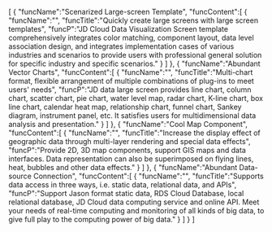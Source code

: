 [
	{
		"funcName":"Scenarized Large-screen Template",
		"funcContent":[
			{
				"funcName":"",
				"funcTitle":"Quickly create large screens with large screen templates",
				"funcP":"JD Cloud Data Visualization Screen template comprehensively integrates color matching, component layout, data level association design, and integrates implementation cases of various industries and scenarios to provide users with professional general solution for specific industry and specific scenarios."
			}
		]
	},
	{
		"funcName":"Abundant Vector Charts",
		"funcContent":[
			{
				"funcName":"",
				"funcTitle":"Multi-chart format, flexible arrangement of multiple combinations of plug-ins to meet users' needs",
				"funcP":"JD data large screen provides line chart, column chart, scatter chart, pie chart, water level map, radar chart, K-line chart, box line chart, calendar heat map, relationship chart, funnel chart, Sankey diagram, instrument panel, etc. It satisfies users for multidimensional data analysis and presentation."
			}
		]
	},
	{
		"funcName":"Cool Map Component",
		"funcContent":[
			{
				"funcName":"",
				"funcTitle":"Increase the display effect of geographic data through multi-layer rendering and special data effects",
				"funcP":"Provide 2D, 3D map components, support GIS maps and data interfaces. Data representation can also be superimposed on flying lines, heat, bubbles and other data effects."
			}
		]
	},
	{
		"funcName":"Abundant Data-source Connection",
		"funcContent":[
			{
				"funcName":"",
				"funcTitle":"Supports data access in three ways, i.e. static data, relational data, and APIs",
				"funcP":"Support Jason format static data, RDS Cloud Database, local relational database, JD Cloud data computing service and online API. Meet your needs of real-time computing and monitoring of all kinds of big data, to give full play to the computing power of big data."
			}
		]
	}
]
